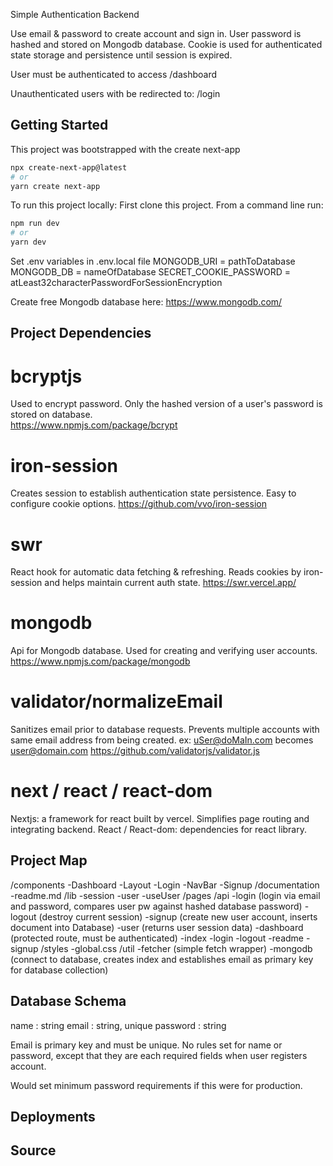 Simple Authentication Backend

Use email & password to create account and sign in.
User password is hashed and stored on Mongodb database.
Cookie is used for authenticated state storage and persistence until session is expired.

User must be authenticated to access
/dashboard

Unauthenticated users with be redirected to:
/login

## Getting Started

This project was bootstrapped with the create next-app

```bash
npx create-next-app@latest
# or
yarn create next-app
```

To run this project locally:
First clone this project. From a command line run:

```bash
npm run dev
# or
yarn dev
```

Set .env variables in .env.local file
MONGODB_URI = pathToDatabase
MONGODB_DB = nameOfDatabase
SECRET_COOKIE_PASSWORD = atLeast32characterPasswordForSessionEncryption

Create free Mongodb database here:
https://www.mongodb.com/

## Project Dependencies

# bcryptjs

Used to encrypt password. Only the hashed version of a user's password is stored on database.  
https://www.npmjs.com/package/bcrypt

# iron-session

Creates session to establish authentication state persistence. Easy to configure cookie options.
https://github.com/vvo/iron-session

# swr

React hook for automatic data fetching & refreshing. Reads
cookies by iron-session and helps maintain current auth state.
https://swr.vercel.app/

# mongodb

Api for Mongodb database. Used for creating and verifying user accounts.
https://www.npmjs.com/package/mongodb

# validator/normalizeEmail

Sanitizes email prior to database requests. Prevents multiple accounts with same email address from being created. ex: uSer@doMaIn.com becomes user@domain.com
https://github.com/validatorjs/validator.js

# next / react / react-dom

Nextjs: a framework for react built by vercel. Simplifies page routing and integrating backend.
React / React-dom: dependencies for react library.

## Project Map

/components
-Dashboard
-Layout
-Login
-NavBar
-Signup
/documentation
-readme.md
/lib
-session
-user
-useUser
/pages
/api
-login (login via email and password, compares user pw against hashed database password)
-logout (destroy current session)
-signup (create new user account, inserts document into Database)
-user (returns user session data)
-dashboard (protected route, must be authenticated)
-index
-login
-logout
-readme
-signup
/styles
-global.css
/util
-fetcher (simple fetch wrapper)
-mongodb (connect to database, creates index and establishes email as primary key for database collection)

## Database Schema

name : string
email : string, unique
password : string

Email is primary key and must be unique.
No rules set for name or password, except that they are each required fields when user registers account.

Would set minimum password requirements if this were for production.

## Deployments

## Source
